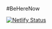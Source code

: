 #BeHereNow

[![Netlify Status](https://api.netlify.com/api/v1/badges/e392ce26-281b-46f0-86f4-41bf8e3ae4fd/deploy-status)](https://app.netlify.com/sites/beherenow/deploys)
